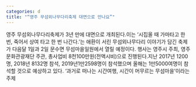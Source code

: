```yaml
---
categories: d
title: "“영주 무섬외나무다리축제 대면으로 만나요”"
---
```

영주 무섬외나무다리축제가 3년 만에 대면으로 개최된다.이는 ‘시집올 때 가마타고 한 번, 죽어서 상여 타고 한 번 나간다.’는 애환이 서린 무섬외나무다리 이야기가 담긴 축제가 다음달 1일과 2일 문수면 무섬마을일원에서 열릴 예정이다. 행사는 영주시 주최, 영주문화관광재단 주관, 총사업비 8천100만원(전액시비)으로 진행된다.지난 2017년 1200명, 2018년 8132명 참석, 2019년1만2598명이 참석했으며 올해는 1만5000여명이 참석할 것으로 예상하고 있다. ‘과거로 떠나는 시간여행, 시간이 머무르는 무섬마을’이라는 주제